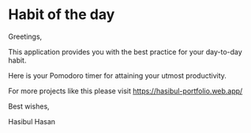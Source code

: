 # Habit of the day

Greetings,

This application provides you with the best practice for your day-to-day habit.

Here is your Pomodoro timer for attaining your utmost productivity.

For more projects like this please visit https://hasibul-portfolio.web.app/

Best wishes,

Hasibul Hasan
